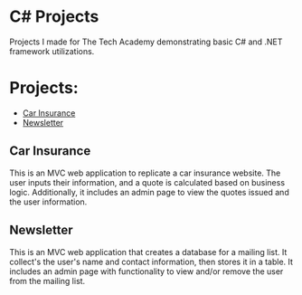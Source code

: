 # C# Projects
Projects I made for The Tech Academy demonstrating basic C# and .NET framework utilizations.

# Projects:
* [Car Insurance](https://github.com/CJScanlan/The-Tech-Academy-Basic-C-Sharp-Projects./tree/main/CarInsurance)
* [Newsletter](https://github.com/CJScanlan/The-Tech-Academy-Basic-C-Sharp-Projects./tree/main/NewsletterAppMVC)

## Car Insurance
This is an MVC web application to replicate a car insurance website. The user inputs their information, and a quote is calculated based on business logic. Additionally, it includes an admin page to view the quotes issued and the user information. 

## Newsletter
This is an MVC web application that creates a database for a mailing list. It collect's the user's name and contact information, then stores it in a table. It includes an admin page with functionality to view and/or remove the user from the mailing list. 
